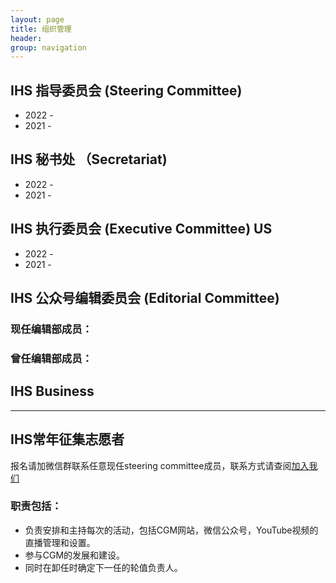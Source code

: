 ```yaml
---
layout: page
title: 组织管理
header: 
group: navigation
---
```


## IHS 指导委员会 (Steering Committee)
- 2022 - 
- 2021 -

## IHS 秘书处 （Secretariat)
- 2022 -
- 2021 -

## IHS 执行委员会 (Executive Committee) US
- 2022 -
- 2021 -

## IHS 公众号编辑委员会 (Editorial Committee)

### 现任编辑部成员：
  
### 曾任编辑部成员：

## IHS **Business**

------------------

## IHS常年征集志愿者 

报名请加微信群联系任意现任steering committee成员，联系方式请查阅[加入我们](ai.advanced.healthcare@gmail.com)

### 职责包括：
- 负责安排和主持每次的活动，包括CGM网站，微信公众号，YouTube视频的直播管理和设置。
- 参与CGM的发展和建设。
- 同时在卸任时确定下一任的轮值负责人。


